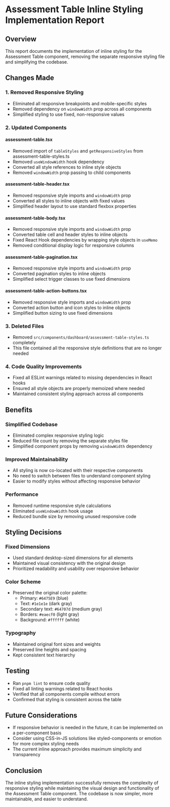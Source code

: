 # Assessment Table Inline Styling Implementation Report

## Overview
This report documents the implementation of inline styling for the Assessment Table component, removing the separate responsive styling file and simplifying the codebase.

## Changes Made

### 1. Removed Responsive Styling
- Eliminated all responsive breakpoints and mobile-specific styles
- Removed dependency on `windowWidth` prop across all components
- Simplified styling to use fixed, non-responsive values

### 2. Updated Components

#### assessment-table.tsx
- Removed import of `tableStyles` and `getResponsiveStyles` from assessment-table-styles.ts
- Removed `useWindowWidth` hook dependency
- Converted all style references to inline style objects
- Removed `windowWidth` prop passing to child components

#### assessment-table-header.tsx
- Removed responsive style imports and `windowWidth` prop
- Converted all styles to inline objects with fixed values
- Simplified header layout to use standard flexbox properties

#### assessment-table-body.tsx
- Removed responsive style imports and `windowWidth` prop
- Converted table cell and header styles to inline objects
- Fixed React Hook dependencies by wrapping style objects in `useMemo`
- Removed conditional display logic for responsive columns

#### assessment-table-pagination.tsx
- Removed responsive style imports and `windowWidth` prop
- Converted pagination styles to inline objects
- Simplified select trigger classes to use fixed dimensions

#### assessment-table-action-buttons.tsx
- Removed responsive style imports and `windowWidth` prop
- Converted action button and icon styles to inline objects
- Simplified button sizing to use fixed dimensions

### 3. Deleted Files
- Removed `src/components/dashboard/assessment-table-styles.ts` completely
- This file contained all the responsive style definitions that are no longer needed

### 4. Code Quality Improvements
- Fixed all ESLint warnings related to missing dependencies in React hooks
- Ensured all style objects are properly memoized where needed
- Maintained consistent styling approach across all components

## Benefits

### Simplified Codebase
- Eliminated complex responsive styling logic
- Reduced file count by removing the separate styles file
- Simplified component props by removing `windowWidth` dependency

### Improved Maintainability
- All styling is now co-located with their respective components
- No need to switch between files to understand component styling
- Easier to modify styles without affecting responsive behavior

### Performance
- Removed runtime responsive style calculations
- Eliminated `useWindowWidth` hook usage
- Reduced bundle size by removing unused responsive code

## Styling Decisions

### Fixed Dimensions
- Used standard desktop-sized dimensions for all elements
- Maintained visual consistency with the original design
- Prioritized readability and usability over responsive behavior

### Color Scheme
- Preserved the original color palette:
  - Primary: `#6475E9` (blue)
  - Text: `#1e1e1e` (dark gray)
  - Secondary text: `#64707d` (medium gray)
  - Borders: `#eaecf0` (light gray)
  - Background: `#ffffff` (white)

### Typography
- Maintained original font sizes and weights
- Preserved line heights and spacing
- Kept consistent text hierarchy

## Testing
- Ran `pnpm lint` to ensure code quality
- Fixed all linting warnings related to React hooks
- Verified that all components compile without errors
- Confirmed that styling is consistent across the table

## Future Considerations
- If responsive behavior is needed in the future, it can be implemented on a per-component basis
- Consider using CSS-in-JS solutions like styled-components or emotion for more complex styling needs
- The current inline approach provides maximum simplicity and transparency

## Conclusion
The inline styling implementation successfully removes the complexity of responsive styling while maintaining the visual design and functionality of the Assessment Table component. The codebase is now simpler, more maintainable, and easier to understand.